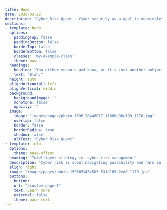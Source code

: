```yaml
---
title: Home
date: 2020-03-22
description: "Cyber Risk Quant - Cyber security as a goal is meaningless."
sections:
- template: hero
  options:
    paddingTop: false
    paddingBottom: false
    borderTop: false
    borderBottom: false
    classes: 'my-example-class'
    theme: base
  headings:
    heading: "You either measure and know, or it's just another subjective opinion."
    text: "Blah."
  height: auto
  alignHorizontal: left
  alignVertical: middle
  background:
    backgroundImage: ''
    monotone: false
    opacity: ''
  image:
    image: "images/pages/photo-1596128446017-1106bd96ef89-1170.jpg"
    overlap: false
    border: false
    borderRadius: true
    shadow: false
    altText: "Cyber Risk Quant"
- template: info
  options:
    theme: base-offset
  heading: "Intelligent strategy for cyber risk management"
  description: "Cyber risk is about navigating possibility and harm in the complex world of networked technology. Knowing what to do in which circumstances, deciding when and how to spend budget on prevention, and when to accept risks without mitigation are strategic questions."
  align: right
  image: "images/pages/photo-1593055454503-531d165c2ed8-1170.jpg"
  buttons:
  - button: 
    url: "/custom-page-1"
    text: Learn more 
    external: false
    theme: base-text
---
```

